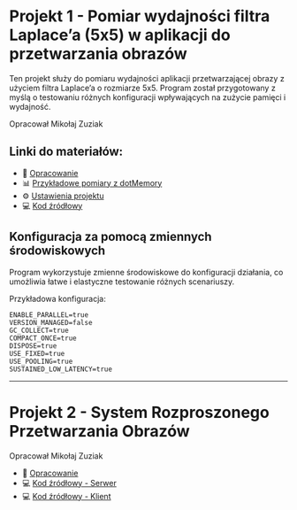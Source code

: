 # Projekt 1 - Pomiar wydajności filtra Laplace’a (5x5) w aplikacji do przetwarzania obrazów

Ten projekt służy do pomiaru wydajności aplikacji przetwarzającej obrazy z użyciem filtra Laplace’a o rozmiarze 5x5. Program został przygotowany z myślą o testowaniu różnych konfiguracji wpływających na zużycie pamięci i wydajność.

Opracował Mikołaj Zuziak

## Linki do materiałów:

- 📄 [Opracowanie](https://github.com/athMZ/ZTP_Projekt/blob/main/ztp-proj1.pdf)  
- 📊 [Przykładowe pomiary z dotMemory](https://github.com/athMZ/ZTP_Projekt/blob/main/samples)  
- ⚙️ [Ustawienia projektu](https://github.com/athMZ/ZTP_Projekt/blob/main/ZTP_Projekt_1%2FZTP_Projekt_1.csproj)  
- 💻 [Kod źródłowy](https://github.com/athMZ/ZTP_Projekt/blob/main/ZTP_Projekt_1/Program.cs)

## Konfiguracja za pomocą zmiennych środowiskowych

Program wykorzystuje zmienne środowiskowe do konfiguracji działania, co umożliwia łatwe i elastyczne testowanie różnych scenariuszy.

Przykładowa konfiguracja:
```
ENABLE_PARALLEL=true
VERSION_MANAGED=false
GC_COLLECT=true
COMPACT_ONCE=true
DISPOSE=true
USE_FIXED=true
USE_POOLING=true
SUSTAINED_LOW_LATENCY=true
```

---

# Projekt 2 - System Rozproszonego Przetwarzania Obrazów

Opracował Mikołaj Zuziak

- 📄 [Opracowanie]()   
- 💻 [Kod źródłowy - Serwer]()
- 💻 [Kod źródłowy - Klient]()